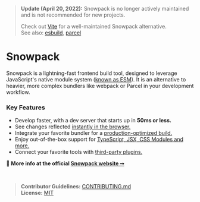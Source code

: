 > **Update (April 20, 2022):** Snowpack is no longer actively maintained and is not recommended for new projects.
> 
> Check out [Vite](https://vitejs.dev/) for a well-maintained Snowpack alternative.  
> See also: [esbuild](https://esbuild.github.io/), [parcel](https://parceljs.org/)

<h1>Snowpack</h1>

Snowpack is a lightning-fast frontend build tool, designed to leverage JavaScript's native module system (<a href="https://developer.mozilla.org/en-US/docs/Web/JavaScript/Reference/Statements/import">known as ESM</a>). It is an alternative to heavier, more complex bundlers like webpack or Parcel in your development workflow.

### Key Features

- Develop faster, with a dev server that starts up in **50ms or less.**
- See changes reflected [instantly in the browser.](https://www.snowpack.dev/concepts/hot-module-replacement)
- Integrate your favorite bundler for a [production-optimized build.](https://www.snowpack.dev/concepts/build-pipeline)
- Enjoy out-of-the-box support for [TypeScript, JSX, CSS Modules and more.](https://www.snowpack.dev/reference/supported-files)
- Connect your favorite tools with [third-party plugins.](https://www.snowpack.dev/plugins)

**💁 More info at the official [Snowpack website ➞](https://snowpack.dev)**

<br/>

> **Contributor Guidelines:** [CONTRIBUTING.md](./CONTRIBUTING.md)  
> **License:** [MIT](https://github.com/withastro/snowpack/blob/main/LICENSE)
